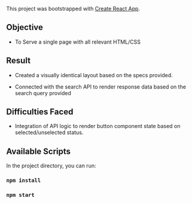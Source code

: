

This project was bootstrapped with [Create React App](https://github.com/facebook/create-react-app).

## Objective

- To Serve a single page with all relevant HTML/CSS

## Result

- Created a visually identical layout based on the specs provided.

- Connected with the search API to render response data based on the search query provided

## Difficulties Faced

- Integration of API logic to render button component state based on selected/unselected status.

## Available Scripts

In the project directory, you can run:

### `npm install`

### `npm start`

